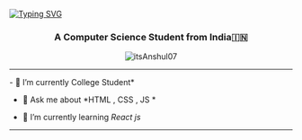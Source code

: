 [![Typing SVG](https://readme-typing-svg.herokuapp.com?font=Fira+Code&pause=1000&color=F70E33&random=false&width=435&lines=Hi+There+%F0%9F%91%8B+I'm+Anshul)](https://git.io/typing-svg)
<h3 align="center">A Computer Science Student from India🇮🇳</h3>
<!-- <p align="center">I am fascinated by how computer technology has brought changes to our lives that could never have been predicted.</p> -->
<p align="center"> 
 <img src="https://komarev.com/ghpvc/?username=itsAnshul07&label=Profile%20views&color=0e75b6&style=flat" alt="itsAnshul07" /> 
</p>
<hr>
- 🔭 I’m currently College Student*<br>

- 💬 Ask me about *HTML , CSS , JS *<br>

- 🌱 I’m currently learning *React js*<br>

<hr>


